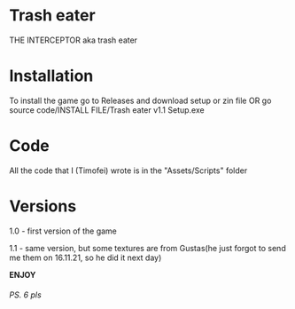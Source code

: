 # Trash eater
THE INTERCEPTOR aka trash eater

# Installation
To install the game go to Releases and download setup or zin file OR go source code/INSTALL FILE/Trash eater v1.1 Setup.exe
# Code
All the code that I (Timofei) wrote is in the "Assets/Scripts" folder
# Versions
1.0 - first version of the game

1.1 - same version, but some textures are from Gustas(he just forgot to send me them on 16.11.21, so he did it next day)

 <b>ENJOY

<h6>
PS. 6 pls
